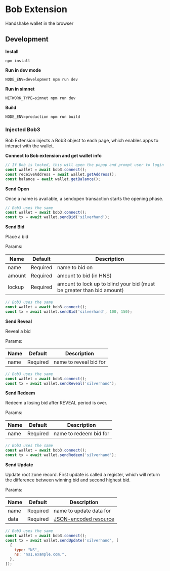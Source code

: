 # Bob Extension

Handshake wallet in the browser


## Development

**Install**
```
npm install 
```

**Run in dev mode**
```
NODE_ENV=development npm run dev
```

**Run in simnet**
```
NETWORK_TYPE=simnet npm run dev
```

**Build**
```
NODE_ENV=production npm run build
```

### Injected Bob3 

Bob Extension injects a Bob3 object to each page, which enables apps to interact with the wallet. 

**Connect to Bob extension and get wallet info**
```js
// If Bob is locked, this will open the popup and prompt user to login
const wallet = await bob3.connect();
const receiveAddress = await wallet.getAddress();
const balance = await wallet.getBalance();
```

**Send Open**

Once a name is available, a sendopen transaction starts the opening phase.

```js
// Bob3 uses the same
const wallet = await bob3.connect();
const tx = await wallet.sendBid('silverhand');
```

**Send Bid**

Place a bid

Params:

| Name  | Default | Description |
| ------------- | ------------- |-------------|
| name  | Required  | name to bid on |
| amount  | Required  | amount to bid (in HNS) |
| lockup  | Required  | amount to lock up to blind your bid (must be greater than bid amount) |

```js
// Bob3 uses the same
const wallet = await bob3.connect();
const tx = await wallet.sendBid('silverhand', 100, 150);
```

**Send Reveal**

Reveal a bid

Params:

| Name  | Default | Description |
| ------------- | ------------- |-------------|
| name  | Required  | name to reveal bid for |

```js
// Bob3 uses the same
const wallet = await bob3.connect();
const tx = await wallet.sendReveal('silverhand');
```

**Send Redeem**

Redeem a losing bid after REVEAL period is over.

Params:

| Name  | Default | Description |
| ------------- | ------------- |-------------|
| name  | Required  | name to redeem bid for |

```js
// Bob3 uses the same
const wallet = await bob3.connect();
const tx = await wallet.sendRedeem('silverhand');
```

**Send Update**

Update root zone record. First update is called a register, which will return the difference between winning bid and second highest bid. 

Params:

| Name  | Default | Description |
| ------------- | ------------- |-------------|
| name  | Required  | name to update data for |
| data  | Required  | [JSON-encoded resource](https://hsd-dev.org/api-docs/#resource-object) |

```js
// Bob3 uses the same
const wallet = await bob3.connect();
const tx = await wallet.sendUpdate('silverhand', [ 
  {
    type: "NS", 
    ns: "ns1.example.com.",
  },
]);
```


